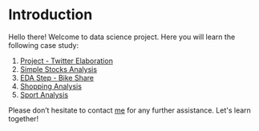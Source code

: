# Introduction

Hello there! Welcome to data science project. Here you will learn the following case study:

1. [Project - Twitter Elaboration](#)
2. [Simple Stocks Analysis](#)
3. [EDA Step - Bike Share](#)
4. [Shopping Analysis](#)
5. [Sport Analysis](#)

Please don’t hesitate to contact [me](www.linkedin.com/in/abelkrw) for any further assistance. Let's learn together!
